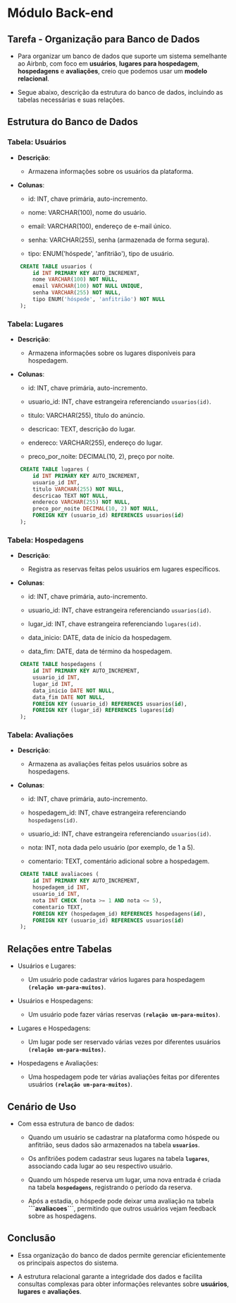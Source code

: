 # Módulo Back-end

## Tarefa - Organização para Banco de Dados

- Para organizar um banco de dados que suporte um sistema semelhante ao Airbnb, com foco em **usuários**, **lugares para hospedagem**, **hospedagens** e **avaliações**, creio que podemos usar um **modelo relacional**.

- Segue abaixo, descrição da estrutura do banco de dados, incluindo as tabelas necessárias e suas relações.

## Estrutura do Banco de Dados

### Tabela: Usuários

- **Descrição**:
  - Armazena informações sobre os usuários da plataforma.

- **Colunas**:
  - id: INT, chave primária, auto-incremento.

  - nome: VARCHAR(100), nome do usuário.

  - email: VARCHAR(100), endereço de e-mail único.

  - senha: VARCHAR(255), senha (armazenada de forma segura).

  - tipo: ENUM('hóspede', 'anfitrião'), tipo de usuário.

```sql
    CREATE TABLE usuarios (
        id INT PRIMARY KEY AUTO_INCREMENT,
        nome VARCHAR(100) NOT NULL,
        email VARCHAR(100) NOT NULL UNIQUE,
        senha VARCHAR(255) NOT NULL,
        tipo ENUM('hóspede', 'anfitrião') NOT NULL
    );
```

### Tabela: Lugares

- **Descrição**:
  - Armazena informações sobre os lugares disponíveis para hospedagem.

- **Colunas**:
  - id: INT, chave primária, auto-incremento.

  - usuario_id: INT, chave estrangeira referenciando ```usuarios(id)```.

  - titulo: VARCHAR(255), título do anúncio.

  - descricao: TEXT, descrição do lugar.

  - endereco: VARCHAR(255), endereço do lugar.

  - preco_por_noite: DECIMAL(10, 2), preço por noite.

```sql
    CREATE TABLE lugares (
        id INT PRIMARY KEY AUTO_INCREMENT,
        usuario_id INT,
        titulo VARCHAR(255) NOT NULL,
        descricao TEXT NOT NULL,
        endereco VARCHAR(255) NOT NULL,
        preco_por_noite DECIMAL(10, 2) NOT NULL,
        FOREIGN KEY (usuario_id) REFERENCES usuarios(id)
    );
```

### Tabela: Hospedagens

- **Descrição**:
  - Registra as reservas feitas pelos usuários em lugares específicos.

- **Colunas**:
  - id: INT, chave primária, auto-incremento.

  - usuario_id: INT, chave estrangeira referenciando ```usuarios(id)```.

  - lugar_id: INT, chave estrangeira referenciando ```lugares(id)```.

  - data_inicio: DATE, data de início da hospedagem.

  - data_fim: DATE, data de término da hospedagem.
  
```sql
    CREATE TABLE hospedagens (
        id INT PRIMARY KEY AUTO_INCREMENT,
        usuario_id INT,
        lugar_id INT,
        data_inicio DATE NOT NULL,
        data_fim DATE NOT NULL,
        FOREIGN KEY (usuario_id) REFERENCES usuarios(id),
        FOREIGN KEY (lugar_id) REFERENCES lugares(id)
    );
```

### Tabela: Avaliações

- **Descrição**:
  - Armazena as avaliações feitas pelos usuários sobre as hospedagens.

- **Colunas**:
  - id: INT, chave primária, auto-incremento.

  - hospedagem_id: INT, chave estrangeira referenciando ```hospedagens(id)```.

  - usuario_id: INT, chave estrangeira referenciando ```usuarios(id)```.

  - nota: INT, nota dada pelo usuário (por exemplo, de 1 a 5).

  - comentario: TEXT, comentário adicional sobre a hospedagem.

```sql
    CREATE TABLE avaliacoes (
        id INT PRIMARY KEY AUTO_INCREMENT,
        hospedagem_id INT,
        usuario_id INT,
        nota INT CHECK (nota >= 1 AND nota <= 5),
        comentario TEXT,
        FOREIGN KEY (hospedagem_id) REFERENCES hospedagens(id),
        FOREIGN KEY (usuario_id) REFERENCES usuarios(id)
    );
```

## Relações entre Tabelas

- Usuários e Lugares:
  - Um usuário pode cadastrar vários lugares para hospedagem **```(relação um-para-muitos)```**.

- Usuários e Hospedagens:
  - Um usuário pode fazer várias reservas **```(relação um-para-muitos)```**.

- Lugares e Hospedagens:
  - Um lugar pode ser reservado várias vezes por diferentes usuários **```(relação um-para-muitos)```**.

- Hospedagens e Avaliações:
  - Uma hospedagem pode ter várias avaliações feitas por diferentes usuários **```(relação um-para-muitos)```**.

## Cenário de Uso

- Com essa estrutura de banco de dados:

  - Quando um usuário se cadastrar na plataforma como hóspede ou anfitrião, seus dados são armazenados na tabela **```usuarios```**.
  
  - Os anfitriões podem cadastrar seus lugares na tabela **```lugares```**, associando cada lugar ao seu respectivo usuário.
  
  - Quando um hóspede reserva um lugar, uma nova entrada é criada na tabela **```hospedagens```**, registrando o período da reserva.
  
  - Após a estadia, o hóspede pode deixar uma avaliação na tabela **```avaliacoes``**`, permitindo que outros usuários vejam feedback sobre as hospedagens.

## Conclusão

- Essa organização do banco de dados permite gerenciar eficientemente os principais aspectos do sistema.

- A estrutura relacional garante a integridade dos dados e facilita consultas complexas para obter informações relevantes sobre **usuários**, **lugares** e **avaliações**.
